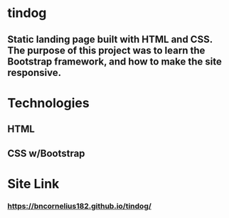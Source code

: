 # tindog
## Static landing page built with HTML and CSS. The purpose of this project was to learn the Bootstrap framework, and how to make the site responsive. 

# Technologies
## HTML
## CSS w/Bootstrap

# Site Link
### https://bncornelius182.github.io/tindog/
